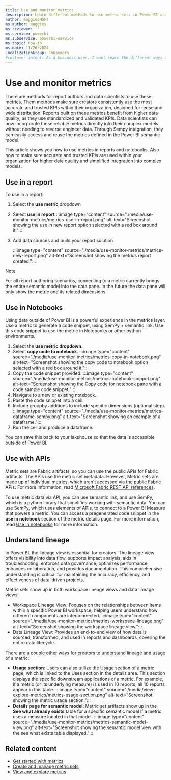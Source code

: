 ```yaml
---
title: Use and monitor metrics
description: Learn different methods to use metric sets in Power BI and how to ensure collaborators use accurate and trusted KPIs within your organization.
author: maggiesMSFT
ms.author: maggies
ms.reviewer: ''
ms.service: powerbi
ms.subservice: powerbi-service
ms.topic: how-to
ms.date: 11/26/2024
LocalizationGroup: Consumers
#customer intent: As a business user, I want learn the different ways I can use metrics and how to monitor them.
---
```


# Use and monitor metrics

There are methods for report authors and data scientists to use these metrics. Them methods make sure creators consistently use the most accurate and trusted KPIs within their organization, designed for reuse and wide distribution. Reports built on these metrics benefit from higher data quality, as they use standardized and validated KPIs. Data scientists can now incorporate these reliable metrics directly into their complex models without needing to reverse engineer data. Through Sempy integration, they can easily access and reuse the metrics defined in the Power BI semantic model.

This article shows you how to use metrics in reports and notebooks. Also how to make sure accurate and trusted KPIs are used within your organization for higher data quality and simplified integration into complex models.


## Use in a report

To use in a report:

1. Select the **use metric** dropdown
1. Select **use in report**
    :::image type="content" source="./media/use-monitor-metrics/metrics-use-in-report.png" alt-text="Screenshot showing the use in new report option selected with a red box around it.":::
1. Add data sources and build your report solution

    :::image type="content" source="./media/use-monitor-metrics/metrics-new-report.png" alt-text="Screenshot showing the metrics report created.":::

> [!NOTE]
> For all report authoring scenarios, connecting to a metric currently brings the entire semantic model into the data pane. In the future the data pane will only show the metric and its related dimensions.

## Use in Notebooks

Using data outside of Power BI is a powerful experience in the metrics layer. Use a metric to generate a code snippet, using SemPy + semantic link. Use this code snippet to use the metric in Notebooks or other python environments.

1. Select the **use metric dropdown**.
1. Select **copy code to notebook**.
     :::image type="content" source="./media/use-monitor-metrics/metrics-copy-in-notebook.png" alt-text="Screenshot showing the copy code to notebook option selected with a red box around it.":::
1. Copy the code snippet provided.
    :::image type="content" source="./media/use-monitor-metrics/metrics-notebook-snippet.png" alt-text="Screenshot showing the Copy code for notebook pane with a code sample code snippet.":::
1. Navigate to a new or existing notebook.
1. Paste the code snippet into a cell.
1. Include groupby additions to include specific dimensions (optional step).
    :::image type="content" source="./media/use-monitor-metrics/metrics-dataframe-sempy.png" alt-text="Screenshot showing an example of a dataframe.":::
1. Run the cell and produce a dataframe.

You can save this back to your lakehouse so that the data is accessible outside of Power BI.

## Use with APIs

Metric sets are Fabric artifacts, so you can use the public APIs for Fabric artifacts. The APIs use the metric set metadata. However, Metric sets are made up of individual metrics, which aren't accessed via the public Fabric APIs. For more information, read [Microsoft Fabric REST API references](/rest/api/fabric/articles/).

To use metric data via API, you can use semantic link, and use SemPy, which is a python library that simplifies working with semantic data. You can use SemPy, which uses elements of APIs, to connect to a Power BI Measure that powers a metric. You can access a pregenerated code snippet in the **use in notebook** section of the metric details page. For more information, read [Use in notebooks](#use-in-notebooks) for more information.

## Understand lineage

In Power BI, the lineage view is essential for creators. The lineage view offers visibility into data flow, supports impact analysis, aids in troubleshooting, enforces data governance, optimizes performance, enhances collaboration, and provides documentation. This comprehensive understanding is critical for maintaining the accuracy, efficiency, and effectiveness of data-driven projects.

Metric sets show up in both workspace lineage views and data lineage views:

- Workspace Lineage View: Focuses on the relationships between items within a specific Power BI workspace, helping users understand how different components are interconnected.
     :::image type="content" source="./media/use-monitor-metrics/metrics-workspace-lineage.png" alt-text="Screenshot showing the workspace lineage view.":::
- Data Lineage View: Provides an end-to-end view of how data is sourced, transformed, and used in reports and dashboards, covering the entire data lifecycle.

There are a couple other ways for creators to understand lineage and usage of a metric:  

- **Usage section**: Users can also utilize the Usage section of a metric page, which is linked to the Uses section in the details area. This section displays the specific downstream applications of a metric. For example, if a metric (or its underlying measure) is used in 10 reports, all 10 reports appear in this table.
    :::image type="content" source="./media/view-explore-metrics/metrics-usage-section.png" alt-text="Screenshot showing the metric usage section.":::
- **Details page for semantic model**: Metric set artifacts show up in the **See what already exists** table for a specific semantic model if a metric uses a measure located in that model.
   :::image type="content" source="./media/use-monitor-metrics/metrics-semantic-model-view.png" alt-text="Screenshot showing the semantic model view with the see what exists table displayed.":::

## Related content

- [Get started with metrics](create-metric-sets.md)
- [Create and manage metric sets](create-metric-sets.md)
- [View and explore metrics](view-explore-metrics.md)

